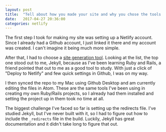 ```yaml
---
layout: post
title:  "Tell about how you made your site and why you chose the tools you did. Explain a challenge."
date:   2017-04-27 20:36:00
categories: netlify
---
```


The first step I took for making my site was setting up a Netlify account. Since I already had a Github account, I just linked it there and my account was created. I can't imagine it being much more simple.

After that, I had to choose a [site generation tool][sitegen]. Looking at the list, the top one stood out to me, Jekyll, because as I've been learning Ruby and Rails, a friend pointed that out to me as a good tool to study. With just a click of "Deploy to Netlify" and few quick settings in Github, I was on my way.

I then synced the repo to my Mac using Github Desktop and am currently editing the files in Atom. These are the same tools I've been using in creating my own Ruby/Rails projects, so I already had them installed and setting the project up in them took no time at all.

The biggest challenge I've faced so far is setting up the redirects file. I've studied Jekyll, but I've never built with it, so I had to figure out how to include the `_redirects` file in the build. Luckily, Jekyll has great documentation and it didn't take long to figure that out.

[sitegen]: https://staticgen.com
